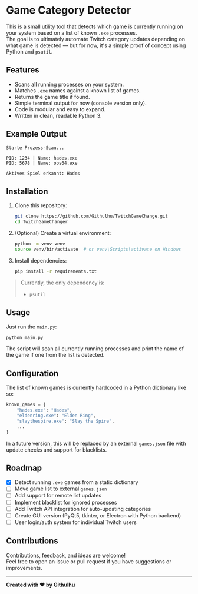# Game Category Detector

This is a small utility tool that detects which game is currently running on your system based on a list of known `.exe` processes.  
The goal is to ultimately automate Twitch category updates depending on what game is detected — but for now, it's a simple proof of concept using Python and `psutil`.

## Features

- Scans all running processes on your system.
- Matches `.exe` names against a known list of games.
- Returns the game title if found.
- Simple terminal output for now (console version only).
- Code is modular and easy to expand.
- Written in clean, readable Python 3.

## Example Output

```
Starte Prozess-Scan...

PID: 1234 | Name: hades.exe
PID: 5678 | Name: obs64.exe

Aktives Spiel erkannt: Hades
```

## Installation

1. Clone this repository:
    ```bash
    git clone https://github.com/Githulhu/TwitchGameChange.git
    cd TwitchGameChanger
    ```

2. (Optional) Create a virtual environment:
    ```bash
    python -m venv venv
    source venv/bin/activate  # or venv\Scripts\activate on Windows
    ```

3. Install dependencies:
    ```bash
    pip install -r requirements.txt
    ```

> Currently, the only dependency is:
> - `psutil`

## Usage

Just run the `main.py`:

```bash
python main.py
```

The script will scan all currently running processes and print the name of the game if one from the list is detected.

## Configuration

The list of known games is currently hardcoded in a Python dictionary like so:

```python
known_games = {
    "hades.exe": "Hades",
    "eldenring.exe": "Elden Ring",
    "slaythespire.exe": "Slay the Spire",
    ...
}
```

In a future version, this will be replaced by an external `games.json` file with update checks and support for blacklists.

## Roadmap

- [x] Detect running `.exe` games from a static dictionary
- [ ] Move game list to external `games.json`
- [ ] Add support for remote list updates
- [ ] Implement blacklist for ignored processes
- [ ] Add Twitch API integration for auto-updating categories
- [ ] Create GUI version (PyQt5, tkinter, or Electron with Python backend)
- [ ] User login/auth system for individual Twitch users

## Contributions

Contributions, feedback, and ideas are welcome!  
Feel free to open an issue or pull request if you have suggestions or improvements.

---

**Created with ❤️ by Githulhu**
